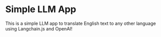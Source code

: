 # Simple LLM App

This is a simple LLM app to translate English text to any other language using Langchain.js and OpenAI!
